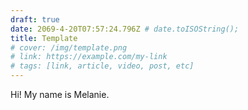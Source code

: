 ```yaml
---
draft: true
date: 2069-4-20T07:57:24.796Z # date.toISOString();
title: Template
# cover: /img/template.png
# link: https://example.com/my-link
# tags: [link, article, video, post, etc]
---
```


Hi! My name is Melanie.
